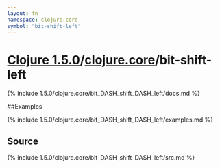 ```yaml
---
layout: fn
namespace: clojure.core
symbol: "bit-shift-left"
---
```


# [Clojure 1.5.0](../../)/[clojure.core](../)/bit-shift-left

{% include 1.5.0/clojure.core/bit_DASH_shift_DASH_left/docs.md %}

##Examples

{% include 1.5.0/clojure.core/bit_DASH_shift_DASH_left/examples.md %}
## Source
{% include 1.5.0/clojure.core/bit_DASH_shift_DASH_left/src.md %}

